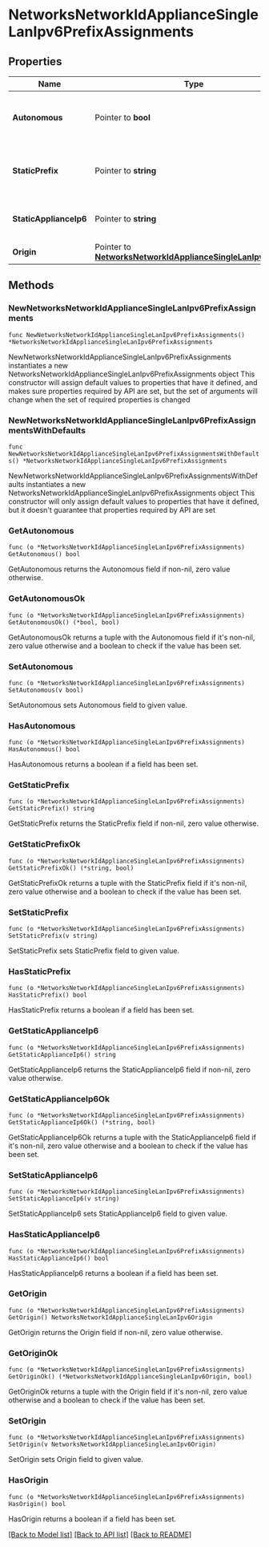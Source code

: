 # NetworksNetworkIdApplianceSingleLanIpv6PrefixAssignments

## Properties

Name | Type | Description | Notes
------------ | ------------- | ------------- | -------------
**Autonomous** | Pointer to **bool** | Auto assign a /64 prefix from the origin to the VLAN | [optional] 
**StaticPrefix** | Pointer to **string** | Manual configuration of a /64 prefix on the VLAN | [optional] 
**StaticApplianceIp6** | Pointer to **string** | Manual configuration of the IPv6 Appliance IP | [optional] 
**Origin** | Pointer to [**NetworksNetworkIdApplianceSingleLanIpv6Origin**](NetworksNetworkIdApplianceSingleLanIpv6Origin.md) |  | [optional] 

## Methods

### NewNetworksNetworkIdApplianceSingleLanIpv6PrefixAssignments

`func NewNetworksNetworkIdApplianceSingleLanIpv6PrefixAssignments() *NetworksNetworkIdApplianceSingleLanIpv6PrefixAssignments`

NewNetworksNetworkIdApplianceSingleLanIpv6PrefixAssignments instantiates a new NetworksNetworkIdApplianceSingleLanIpv6PrefixAssignments object
This constructor will assign default values to properties that have it defined,
and makes sure properties required by API are set, but the set of arguments
will change when the set of required properties is changed

### NewNetworksNetworkIdApplianceSingleLanIpv6PrefixAssignmentsWithDefaults

`func NewNetworksNetworkIdApplianceSingleLanIpv6PrefixAssignmentsWithDefaults() *NetworksNetworkIdApplianceSingleLanIpv6PrefixAssignments`

NewNetworksNetworkIdApplianceSingleLanIpv6PrefixAssignmentsWithDefaults instantiates a new NetworksNetworkIdApplianceSingleLanIpv6PrefixAssignments object
This constructor will only assign default values to properties that have it defined,
but it doesn't guarantee that properties required by API are set

### GetAutonomous

`func (o *NetworksNetworkIdApplianceSingleLanIpv6PrefixAssignments) GetAutonomous() bool`

GetAutonomous returns the Autonomous field if non-nil, zero value otherwise.

### GetAutonomousOk

`func (o *NetworksNetworkIdApplianceSingleLanIpv6PrefixAssignments) GetAutonomousOk() (*bool, bool)`

GetAutonomousOk returns a tuple with the Autonomous field if it's non-nil, zero value otherwise
and a boolean to check if the value has been set.

### SetAutonomous

`func (o *NetworksNetworkIdApplianceSingleLanIpv6PrefixAssignments) SetAutonomous(v bool)`

SetAutonomous sets Autonomous field to given value.

### HasAutonomous

`func (o *NetworksNetworkIdApplianceSingleLanIpv6PrefixAssignments) HasAutonomous() bool`

HasAutonomous returns a boolean if a field has been set.

### GetStaticPrefix

`func (o *NetworksNetworkIdApplianceSingleLanIpv6PrefixAssignments) GetStaticPrefix() string`

GetStaticPrefix returns the StaticPrefix field if non-nil, zero value otherwise.

### GetStaticPrefixOk

`func (o *NetworksNetworkIdApplianceSingleLanIpv6PrefixAssignments) GetStaticPrefixOk() (*string, bool)`

GetStaticPrefixOk returns a tuple with the StaticPrefix field if it's non-nil, zero value otherwise
and a boolean to check if the value has been set.

### SetStaticPrefix

`func (o *NetworksNetworkIdApplianceSingleLanIpv6PrefixAssignments) SetStaticPrefix(v string)`

SetStaticPrefix sets StaticPrefix field to given value.

### HasStaticPrefix

`func (o *NetworksNetworkIdApplianceSingleLanIpv6PrefixAssignments) HasStaticPrefix() bool`

HasStaticPrefix returns a boolean if a field has been set.

### GetStaticApplianceIp6

`func (o *NetworksNetworkIdApplianceSingleLanIpv6PrefixAssignments) GetStaticApplianceIp6() string`

GetStaticApplianceIp6 returns the StaticApplianceIp6 field if non-nil, zero value otherwise.

### GetStaticApplianceIp6Ok

`func (o *NetworksNetworkIdApplianceSingleLanIpv6PrefixAssignments) GetStaticApplianceIp6Ok() (*string, bool)`

GetStaticApplianceIp6Ok returns a tuple with the StaticApplianceIp6 field if it's non-nil, zero value otherwise
and a boolean to check if the value has been set.

### SetStaticApplianceIp6

`func (o *NetworksNetworkIdApplianceSingleLanIpv6PrefixAssignments) SetStaticApplianceIp6(v string)`

SetStaticApplianceIp6 sets StaticApplianceIp6 field to given value.

### HasStaticApplianceIp6

`func (o *NetworksNetworkIdApplianceSingleLanIpv6PrefixAssignments) HasStaticApplianceIp6() bool`

HasStaticApplianceIp6 returns a boolean if a field has been set.

### GetOrigin

`func (o *NetworksNetworkIdApplianceSingleLanIpv6PrefixAssignments) GetOrigin() NetworksNetworkIdApplianceSingleLanIpv6Origin`

GetOrigin returns the Origin field if non-nil, zero value otherwise.

### GetOriginOk

`func (o *NetworksNetworkIdApplianceSingleLanIpv6PrefixAssignments) GetOriginOk() (*NetworksNetworkIdApplianceSingleLanIpv6Origin, bool)`

GetOriginOk returns a tuple with the Origin field if it's non-nil, zero value otherwise
and a boolean to check if the value has been set.

### SetOrigin

`func (o *NetworksNetworkIdApplianceSingleLanIpv6PrefixAssignments) SetOrigin(v NetworksNetworkIdApplianceSingleLanIpv6Origin)`

SetOrigin sets Origin field to given value.

### HasOrigin

`func (o *NetworksNetworkIdApplianceSingleLanIpv6PrefixAssignments) HasOrigin() bool`

HasOrigin returns a boolean if a field has been set.


[[Back to Model list]](../README.md#documentation-for-models) [[Back to API list]](../README.md#documentation-for-api-endpoints) [[Back to README]](../README.md)


